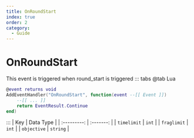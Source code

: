 ```yaml
---
title: OnRoundStart
index: true
order: 2
category:
  - Guide
---
```


# OnRoundStart
This event is triggered when round_start is triggered
::: tabs
@tab Lua
```lua
@event returns void
AddEventHandler("OnRoundStart", function(event --[[ Event ]])
    --[[ ... ]]
    return EventResult.Continue
end)
```

:::
|     Key     | Data Type |
| :---------: | :-------: |
| `timelimit` |   `int`   |
| `fraglimit` |   `int`   |
| `objective` |  `string` |